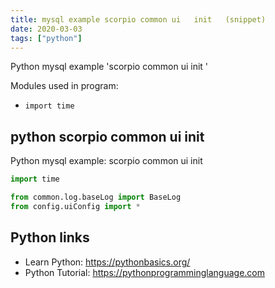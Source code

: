 ```yaml
---
title: mysql example scorpio common ui   init   (snippet)
date: 2020-03-03
tags: ["python"]
---
```

Python mysql example 'scorpio common ui   init  '


Modules used in program: 
* `import time`

## python scorpio common ui   init  

Python mysql example: scorpio common ui   init  

```python
import time

from common.log.baseLog import BaseLog
from config.uiConfig import *

```

## Python links

- Learn Python: https://pythonbasics.org/
- Python Tutorial: https://pythonprogramminglanguage.com
